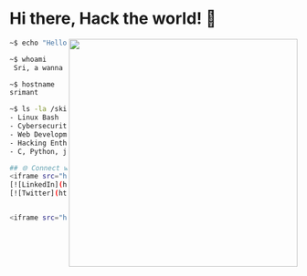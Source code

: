 # Hi there, Hack the world! 👾

<img  align="right" width ="400" src="https://user-images.githubusercontent.com/74038190/216644497-1951db19-8f3d-4e44-ac08-8e9d7e0d94a7.gif"> <!-- Optional: Add a cool terminal or personal header image -->

```bash
~$ echo "Hello, World! Let's code some exploits."

~$ whoami
 Sri, a wanna be hacker exploring the networks.

~$ hostname
srimant

~$ ls -la /skills
- Linux Bash
- Cybersecurity
- Web Development
- Hacking Enthusiast
- C, Python, javascript, HTML

## 🌐 Connect with Me
<iframe src="https://img.shields.io/badge/https://srimantb.github.io/-000000?style=for-the-badge&logo=Google-Chrome&logoColor=green"></iframe>
[![LinkedIn](https://img.shields.io/badge/LinkedIn-0077B5?style=for-the-badge&logo=linkedin&logoColor=white)](https://www.linkedin.com/in/srimant)
[![Twitter](https://img.shields.io/badge/Twitter-1DA1F2?style=for-the-badge&logo=twitter&logoColor=white)](https://twitter.com/srimant)


<iframe src="https://github-readme-stats.vercel.app/api?username=srimantb&show_icons=true&theme=radical"></iframe>

